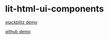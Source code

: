 # lit-html-ui-components
[stackblitz demo](https://stackblitz.com/edit/lit-html-ui-components?file=src/ui-demo.js)

[github demo](https://benoitclaveau.github.io/lit-html-ui-components)
